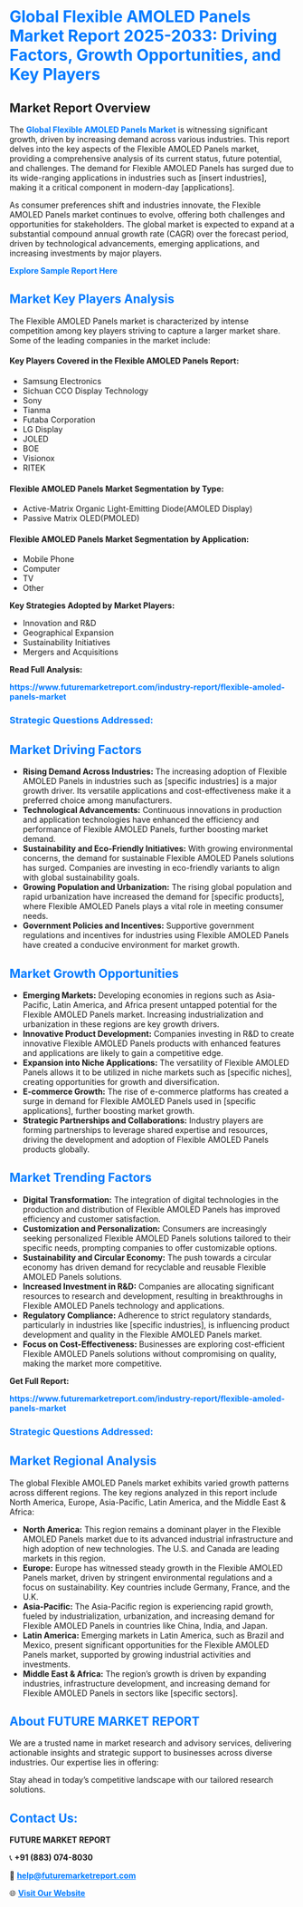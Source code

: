 <h1 style="color: #007BFF;">Global Flexible AMOLED Panels Market Report 2025-2033: Driving Factors, Growth Opportunities, and Key Players</h1>

<section id="overview">
<h2>Market Report Overview</h2>
<p>The <a href="https://www.futuremarketreport.com/industry-report/flexible-amoled-panels-market" style="color: #007BFF; text-decoration: none;"><strong>Global Flexible AMOLED Panels Market</strong></a> is witnessing significant growth, driven by increasing demand across various industries. This report delves into the key aspects of the Flexible AMOLED Panels market, providing a comprehensive analysis of its current status, future potential, and challenges. The demand for Flexible AMOLED Panels has surged due to its wide-ranging applications in industries such as [insert industries], making it a critical component in modern-day [applications].</p>
<p>As consumer preferences shift and industries innovate, the Flexible AMOLED Panels market continues to evolve, offering both challenges and opportunities for stakeholders. The global market is expected to expand at a substantial compound annual growth rate (CAGR) over the forecast period, driven by technological advancements, emerging applications, and increasing investments by major players.</p>
</section>

<section id="overview">
<p><a href="https://www.futuremarketreport.com/request-sample/reportId=81573" style="color: #007BFF; text-decoration: none;"><strong>Explore Sample Report Here</strong></a></p>
</section>

<section id="key-players">
<h2 style="color: #007BFF;">Market Key Players Analysis</h2>
<p>The Flexible AMOLED Panels market is characterized by intense competition among key players striving to capture a larger market share. Some of the leading companies in the market include:</p>
<h4>Key Players Covered in the Flexible AMOLED Panels Report:</h4>
<ul><li>Samsung Electronics</li><li>Sichuan CCO Display Technology</li><li>Sony</li><li>Tianma</li><li>Futaba Corporation</li><li>LG Display</li><li>JOLED</li><li>BOE</li><li>Visionox</li><li>RITEK</li></ul>
<h4>Flexible AMOLED Panels Market Segmentation by Type:</h4>
<ul><li>Active-Matrix Organic Light-Emitting Diode(AMOLED Display)</li><li>Passive Matrix OLED(PMOLED)</li></ul>

<h4>Flexible AMOLED Panels Market Segmentation by Application:</h4>
<ul><li>Mobile Phone</li><li>Computer</li><li>TV</li><li>Other</li></ul>
<p><strong>Key Strategies Adopted by Market Players:</strong></p>
<ul>
<li>Innovation and R&D</li>
<li>Geographical Expansion</li>
<li>Sustainability Initiatives</li>
<li>Mergers and Acquisitions</li>
</ul>
</section>

<section>
<p><strong>Read Full Analysis: </strong></p><a href="https://www.futuremarketreport.com/industry-report/flexible-amoled-panels-market" style="color: #007BFF; text-decoration: none;"><strong>https://www.futuremarketreport.com/industry-report/flexible-amoled-panels-market</strong></a>
<h3 style="color: #007BFF;">Strategic Questions Addressed:</h3>
</section>

<section id="driving-factors">
<h2 style="color: #007BFF;">Market Driving Factors</h2>
<ul>
<li><strong>Rising Demand Across Industries:</strong> The increasing adoption of Flexible AMOLED Panels in industries such as [specific industries] is a major growth driver. Its versatile applications and cost-effectiveness make it a preferred choice among manufacturers.</li>
<li><strong>Technological Advancements:</strong> Continuous innovations in production and application technologies have enhanced the efficiency and performance of Flexible AMOLED Panels, further boosting market demand.</li>
<li><strong>Sustainability and Eco-Friendly Initiatives:</strong> With growing environmental concerns, the demand for sustainable Flexible AMOLED Panels solutions has surged. Companies are investing in eco-friendly variants to align with global sustainability goals.</li>
<li><strong>Growing Population and Urbanization:</strong> The rising global population and rapid urbanization have increased the demand for [specific products], where Flexible AMOLED Panels plays a vital role in meeting consumer needs.</li>
<li><strong>Government Policies and Incentives:</strong> Supportive government regulations and incentives for industries using Flexible AMOLED Panels have created a conducive environment for market growth.</li>
</ul>
</section>

<section id="growth-opportunities">
<h2 style="color: #007BFF;">Market Growth Opportunities</h2>
<ul>
<li><strong>Emerging Markets:</strong> Developing economies in regions such as Asia-Pacific, Latin America, and Africa present untapped potential for the Flexible AMOLED Panels market. Increasing industrialization and urbanization in these regions are key growth drivers.</li>
<li><strong>Innovative Product Development:</strong> Companies investing in R&D to create innovative Flexible AMOLED Panels products with enhanced features and applications are likely to gain a competitive edge.</li>
<li><strong>Expansion into Niche Applications:</strong> The versatility of Flexible AMOLED Panels allows it to be utilized in niche markets such as [specific niches], creating opportunities for growth and diversification.</li>
<li><strong>E-commerce Growth:</strong> The rise of e-commerce platforms has created a surge in demand for Flexible AMOLED Panels used in [specific applications], further boosting market growth.</li>
<li><strong>Strategic Partnerships and Collaborations:</strong> Industry players are forming partnerships to leverage shared expertise and resources, driving the development and adoption of Flexible AMOLED Panels products globally.</li>
</ul>
</section>

<section id="trending-factors">
<h2 style="color: #007BFF;">Market Trending Factors</h2>
<ul>
<li><strong>Digital Transformation:</strong> The integration of digital technologies in the production and distribution of Flexible AMOLED Panels has improved efficiency and customer satisfaction.</li>
<li><strong>Customization and Personalization:</strong> Consumers are increasingly seeking personalized Flexible AMOLED Panels solutions tailored to their specific needs, prompting companies to offer customizable options.</li>
<li><strong>Sustainability and Circular Economy:</strong> The push towards a circular economy has driven demand for recyclable and reusable Flexible AMOLED Panels solutions.</li>
<li><strong>Increased Investment in R&D:</strong> Companies are allocating significant resources to research and development, resulting in breakthroughs in Flexible AMOLED Panels technology and applications.</li>
<li><strong>Regulatory Compliance:</strong> Adherence to strict regulatory standards, particularly in industries like [specific industries], is influencing product development and quality in the Flexible AMOLED Panels market.</li>
<li><strong>Focus on Cost-Effectiveness:</strong> Businesses are exploring cost-efficient Flexible AMOLED Panels solutions without compromising on quality, making the market more competitive.</li>
</ul>
</section>

<section>
<p><strong>Get Full Report: </strong></p><a href="https://www.futuremarketreport.com/industry-report/flexible-amoled-panels-market" style="color: #007BFF; text-decoration: none;"><strong>https://www.futuremarketreport.com/industry-report/flexible-amoled-panels-market</strong></a>
<h3 style="color: #007BFF;">Strategic Questions Addressed:</h3>
</section>


<section id="regional-analysis">
<h2 style="color: #007BFF;">Market Regional Analysis</h2>
<p>The global Flexible AMOLED Panels market exhibits varied growth patterns across different regions. The key regions analyzed in this report include North America, Europe, Asia-Pacific, Latin America, and the Middle East & Africa:</p>
<ul>
<li><strong>North America:</strong> This region remains a dominant player in the Flexible AMOLED Panels market due to its advanced industrial infrastructure and high adoption of new technologies. The U.S. and Canada are leading markets in this region.</li>
<li><strong>Europe:</strong> Europe has witnessed steady growth in the Flexible AMOLED Panels market, driven by stringent environmental regulations and a focus on sustainability. Key countries include Germany, France, and the U.K.</li>
<li><strong>Asia-Pacific:</strong> The Asia-Pacific region is experiencing rapid growth, fueled by industrialization, urbanization, and increasing demand for Flexible AMOLED Panels in countries like China, India, and Japan.</li>
<li><strong>Latin America:</strong> Emerging markets in Latin America, such as Brazil and Mexico, present significant opportunities for the Flexible AMOLED Panels market, supported by growing industrial activities and investments.</li>
<li><strong>Middle East & Africa:</strong> The region’s growth is driven by expanding industries, infrastructure development, and increasing demand for Flexible AMOLED Panels in sectors like [specific sectors].</li>
</ul>
</section>

<footer>
<h2 style="color: #007BFF;">About FUTURE MARKET REPORT</h2>
<p>We are a trusted name in market research and advisory services, delivering actionable insights and strategic support to businesses across diverse industries. Our expertise lies in offering:</p>

<p>Stay ahead in today’s competitive landscape with our tailored research solutions.</p>

<h2 style="color: #007BFF;">Contact Us:</h2>
<p><strong>FUTURE MARKET REPORT</strong></p>
<p>📞 <strong>+91 (883) 074-8030</strong></p>
<p>📧 <strong><a href="mailto:help@futuremarketreport.com" style="color: #007BFF;">help@futuremarketreport.com</a></strong></p>
<p>🌐 <strong><a href="https://www.futuremarketreport.com/" style="color: #007BFF;">Visit Our Website</a></strong></p>
</footer>